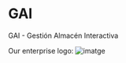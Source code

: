 # GAI
GAI - Gestión Almacén Interactiva

Our enterprise logo:
![imatge](https://user-images.githubusercontent.com/95173613/159048498-274c2cc6-43c1-4a48-a797-fe005dc08a4e.png)
